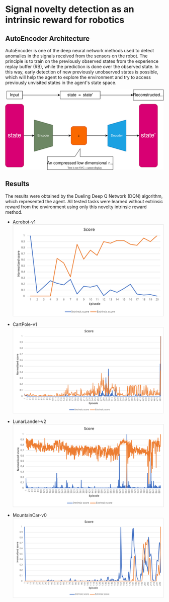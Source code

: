 # Signal novelty detection as an intrinsic reward for robotics



## AutoEncoder Architecture
AutoEncoder is one of the deep neural network methods used to detect anomalies in the signals received from the sensors on the robot. The principle is to train on the previously observed states from the experience replay buffer (RB), while the prediction is done over the observed state. In this way, early detection of new previously unobserved states is possible, which will help the agent to explore the environment and try to access previously unvisited states in the agent's state space.

![AutoEncoder](imgs/Figure_1.svg)

## Results
The results were obtained by the Dueling Deep Q Network (DQN) algorithm, which represented the agent. All tested tasks were learned without extrinsic reward from the environment using only this novelty intrinsic reward method.

* Acrobot-v1
![AutoEncoder](imgs/Figure_2.svg)

* CartPole-v1
![AutoEncoder](imgs/Figure_4.svg)

* LunarLander-v2
![AutoEncoder](imgs/Figure_6.svg)

* MountainCar-v0
![AutoEncoder](imgs/Figure_8.svg)